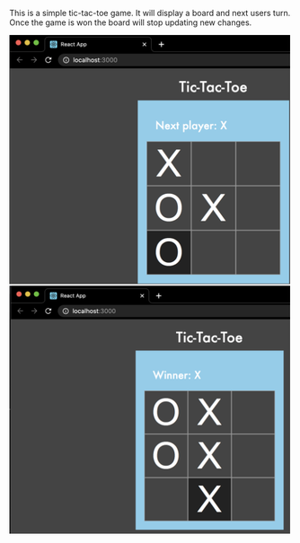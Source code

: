 
This is a simple tic-tac-toe game. It will display a board and next users turn. Once the game is won the board will stop updating new changes.

<p float="left">
  <img src="/Demo1.png" width="500" />
  <img src="/Demo2.png" width="500" /> 
</p>
